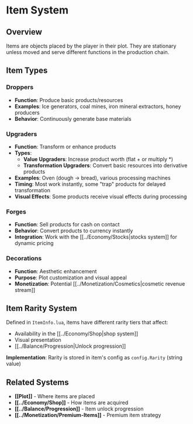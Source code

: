 # Item System

## Overview

Items are objects placed by the player in their plot. They are stationary unless moved and serve different functions in the production chain.

## Item Types

### Droppers
- **Function**: Produce basic products/resources
- **Examples**: Ice generators, coal mines, iron mineral extractors, honey producers
- **Behavior**: Continuously generate base materials

### Upgraders  
- **Function**: Transform or enhance products
- **Types**:
  - **Value Upgraders**: Increase product worth (flat + or multiply *)
  - **Transformation Upgraders**: Convert basic resources into derivative products
- **Examples**: Oven (dough → bread), various processing machines
- **Timing**: Most work instantly, some "trap" products for delayed transformation
- **Visual Effects**: Some products receive visual effects during processing

### Forges
- **Function**: Sell products for cash on contact
- **Behavior**: Convert products to currency instantly
- **Integration**: Work with the [[../Economy/Stocks|stocks system]] for dynamic pricing

### Decorations
- **Function**: Aesthetic enhancement
- **Purpose**: Plot customization and visual appeal
- **Monetization**: Potential [[../Monetization/Cosmetics|cosmetic revenue stream]]

## Item Rarity System

Defined in `ItemInfo.lua`, items have different rarity tiers that affect:
- Availability in the [[../Economy/Shop|shop system]]
- Visual presentation
- [[../Balance/Progression|Unlock progression]]

**Implementation**: Rarity is stored in item's config as `config.Rarity` (string value)

## Related Systems

- **[[Plot]]** - Where items are placed
- **[[../Economy/Shop]]** - How items are acquired  
- **[[../Balance/Progression]]** - Item unlock progression
- **[[../Monetization/Premium-Items]]** - Premium item strategy